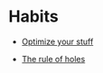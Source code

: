# Habits


 - [Optimize your stuff](../Optimize%20your%20stuff/index.md)
    
 - [The rule of holes](../The%20rule%20of%20holes/index.md)
    
